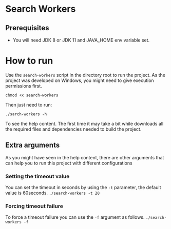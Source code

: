 # Search Workers

## Prerequisites
* You will need JDK 8 or JDK 11 and JAVA_HOME env variable set.

# How to run
Use the `search-workers` script in the directory root to run the project. As the project was developed on Windows,
you might need to give execution permissions first.

``chmod +x search-workers``

Then just need to run:

``./sarch-workers -h``

To see the help content. The first time it may take a bit while downloads all the 
required files and dependencies needed to build the project.

## Extra arguments

As you might have seen in the help content, there are other arguments that can help you to run this project
with different configurations

### Setting the timeout value
You can set the timeout in seconds by using the `-t` parameter, the default value is  60seconds.
``./search-workers -t 20``

### Forcing timeout failure
To force a timeout failure you can use the `-f` argument as follows.
``./search-workers -f``





